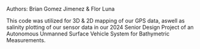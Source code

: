  Authors: Brian Gomez Jimenez & Flor Luna

 This code was utilized for 3D & 2D mapping of our GPS data, aswell as salinity plotting of our sensor data in our 2024 Senior Design Project of an Autonomous Unmanned Surface Vehicle System for Bathymetric Measurements.
